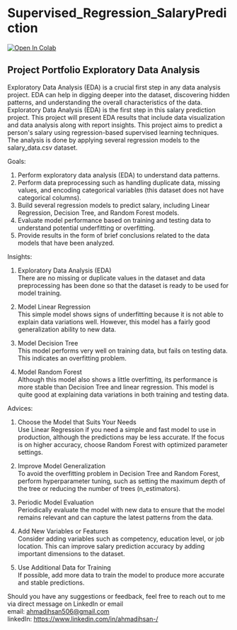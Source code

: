 # Supervised_Regression_SalaryPrediction

[![Open In Colab](https://colab.research.google.com/assets/colab-badge.svg)](https://colab.research.google.com/drive/1Dr1FTQ2x9gWbMyd3GCCwhZY9fm6I4Y5q?usp=sharing)

## Project Portfolio Exploratory Data Analysis
Exploratory Data Analysis (EDA) is a crucial first step in any data analysis project. EDA can help in digging deeper into the dataset, discovering hidden patterns, and understanding the overall characteristics of the data. Exploratory Data Analysis (EDA) is the first step in this salary prediction project. This project will present EDA results that include data visualization and data analysis along with report insights. This project aims to predict a person's salary using regression-based supervised learning techniques. The analysis is done by applying several regression models to the salary_data.csv dataset.

Goals:
  1. Perform exploratory data analysis (EDA) to understand data patterns.
  2. Perform data preprocessing such as handling duplicate data, missing values, and encoding categorical variables (this dataset does not have categorical columns).
  3. Build several regression models to predict salary, including Linear Regression, Decision Tree, and Random Forest models.
  4. Evaluate model performance based on training and testing data to understand potential underfitting or overfitting.
  5. Provide results in the form of brief conclusions related to the data models that have been analyzed.

Insights:
  1. Exploratory Data Analysis (EDA)
     <br>There are no missing or duplicate values in the dataset and data preprocessing has been done so that the dataset is ready to be used for model training.

  2. Model Linear Regression
     <br>This simple model shows signs of underfitting because it is not able to explain data variations well. However, this model has a fairly good generalization ability to new data.

  4. Model Decision Tree
     <br>This model performs very well on training data, but fails on testing data. This indicates an overfitting problem.

  5. Model Random Forest
     <br>Although this model also shows a little overfitting, its performance is more stable than Decision Tree and linear regression. This model is quite good at explaining data variations in both training and testing data.

Advices:
  1. Choose the Model that Suits Your Needs
     <br>Use Linear Regression if you need a simple and fast model to use in production, although the predictions may be less accurate. If the focus is on higher accuracy, choose Random Forest with optimized parameter settings.

  2. Improve Model Generalization
     <br>To avoid the overfitting problem in Decision Tree and Random Forest, perform hyperparameter tuning, such as setting the maximum depth of the tree or reducing the number of trees (n_estimators).

  3. Periodic Model Evaluation
     <br>Periodically evaluate the model with new data to ensure that the model remains relevant and can capture the latest patterns from the data.

  4. Add New Variables or Features
     <br>Consider adding variables such as competency, education level, or job location. This can improve salary prediction accuracy by adding important dimensions to the dataset.

  5. Use Additional Data for Training
     <br>If possible, add more data to train the model to produce more accurate and stable predictions.

Should you have any suggestions or feedback, feel free to reach out to me via direct message on LinkedIn or email
<br>email: ahmadihsan506@gmail.com
<br>linkedIn: https://www.linkedin.com/in/ahmadihsan-/ 
